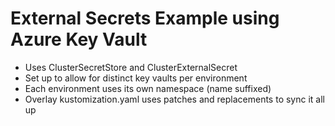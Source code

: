 # External Secrets Example using Azure Key Vault

* Uses ClusterSecretStore and ClusterExternalSecret
* Set up to allow for distinct key vaults per environment
* Each environment uses its own namespace (name suffixed)
* Overlay kustomization.yaml uses patches and replacements to sync it all up
